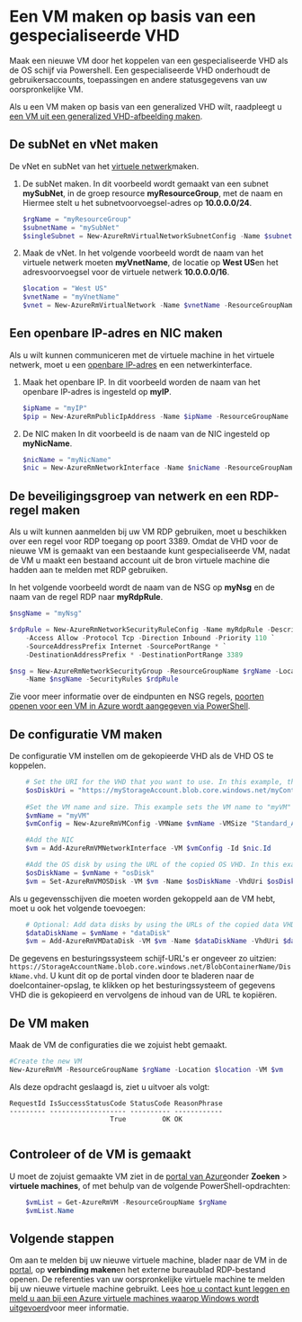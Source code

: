 <properties
    pageTitle="Een kopie van uw Windows-VM maken | Microsoft Azure"
    description="Leer hoe u een kopie van uw gespecialiseerde Azure VM met Windows, in het implementatiemodel resourcemanager maken."
    services="virtual-machines-windows"
    documentationCenter=""
    authors="cynthn"
    manager="timlt"
    editor=""
    tags="azure-resource-manager"/>

<tags
    ms.service="virtual-machines-windows"
    ms.workload="infrastructure-services"
    ms.tgt_pltfrm="vm-windows"
    ms.devlang="na"
    ms.topic="article"
    ms.date="09/21/2016"
    ms.author="cynthn"/>

# <a name="create-a-vm-from-a-specialized-vhd"></a>Een VM maken op basis van een gespecialiseerde VHD

Maak een nieuwe VM door het koppelen van een gespecialiseerde VHD als de OS schijf via Powershell. Een gespecialiseerde VHD onderhoudt de gebruikersaccounts, toepassingen en andere statusgegevens van uw oorspronkelijke VM. 

Als u een VM maken op basis van een generalized VHD wilt, raadpleegt u [een VM uit een generalized VHD-afbeelding maken](virtual-machines-windows-create-vm-generalized.md).

## <a name="create-the-subnet-and-vnet"></a>De subNet en vNet maken

De vNet en subNet van het [virtuele netwerk](../virtual-network/virtual-networks-overview.md)maken.

1. De subNet maken. In dit voorbeeld wordt gemaakt van een subnet **mySubNet**, in de groep resource **myResourceGroup**, met de naam en Hiermee stelt u het subnetvoorvoegsel-adres op **10.0.0.0/24**.

    ```powershell
    $rgName = "myResourceGroup"
    $subnetName = "mySubNet"
    $singleSubnet = New-AzureRmVirtualNetworkSubnetConfig -Name $subnetName -AddressPrefix 10.0.0.0/24
    ```

2. Maak de vNet. In het volgende voorbeeld wordt de naam van het virtuele netwerk moeten **myVnetName**, de locatie op **West US**en het adresvoorvoegsel voor de virtuele netwerk **10.0.0.0/16**. 

    ```powershell
    $location = "West US"
    $vnetName = "myVnetName"
    $vnet = New-AzureRmVirtualNetwork -Name $vnetName -ResourceGroupName $rgName -Location $location -AddressPrefix 10.0.0.0/16 -Subnet $singleSubnet
    ```    
            
## <a name="create-a-public-ip-address-and-nic"></a>Een openbare IP-adres en NIC maken

Als u wilt kunnen communiceren met de virtuele machine in het virtuele netwerk, moet u een [openbare IP-adres](../virtual-network/virtual-network-ip-addresses-overview-arm.md) en een netwerkinterface.

1. Maak het openbare IP. In dit voorbeeld worden de naam van het openbare IP-adres is ingesteld op **myIP**.

    ```powershell
    $ipName = "myIP"
    $pip = New-AzureRmPublicIpAddress -Name $ipName -ResourceGroupName $rgName -Location $location -AllocationMethod Dynamic
    ```       

2. De NIC maken In dit voorbeeld is de naam van de NIC ingesteld op **myNicName**.

    ```powershell
    $nicName = "myNicName"
    $nic = New-AzureRmNetworkInterface -Name $nicName -ResourceGroupName $rgName -Location $location -SubnetId $vnet.Subnets[0].Id -PublicIpAddressId $pip.Id
    ```

## <a name="create-the-network-security-group-and-an-rdp-rule"></a>De beveiligingsgroep van netwerk en een RDP-regel maken

Als u wilt kunnen aanmelden bij uw VM RDP gebruiken, moet u beschikken over een regel voor RDP toegang op poort 3389. Omdat de VHD voor de nieuwe VM is gemaakt van een bestaande kunt gespecialiseerde VM, nadat de VM u maakt een bestaand account uit de bron virtuele machine die hadden aan te melden met RDP gebruiken.

In het volgende voorbeeld wordt de naam van de NSG op **myNsg** en de naam van de regel RDP naar **myRdpRule**.

```powershell
$nsgName = "myNsg"

$rdpRule = New-AzureRmNetworkSecurityRuleConfig -Name myRdpRule -Description "Allow RDP" `
    -Access Allow -Protocol Tcp -Direction Inbound -Priority 110 `
    -SourceAddressPrefix Internet -SourcePortRange * `
    -DestinationAddressPrefix * -DestinationPortRange 3389

$nsg = New-AzureRmNetworkSecurityGroup -ResourceGroupName $rgName -Location $location `
    -Name $nsgName -SecurityRules $rdpRule
```

Zie voor meer informatie over de eindpunten en NSG regels, [poorten openen voor een VM in Azure wordt aangegeven via PowerShell](virtual-machines-windows-nsg-quickstart-powershell.md).

## <a name="create-the-vm-configuration"></a>De configuratie VM maken

De configuratie VM instellen om de gekopieerde VHD als de VHD OS te koppelen.


```powershell
    # Set the URI for the VHD that you want to use. In this example, the VHD file named "myOsDisk.vhd" is kept in a storage account named "myStorageAccount" in a container named "myContainer".
    $osDiskUri = "https://myStorageAccount.blob.core.windows.net/myContainer/myOsDisk.vhd"
    
    #Set the VM name and size. This example sets the VM name to "myVM" and the VM size to "Standard_A2".
    $vmName = "myVM"
    $vmConfig = New-AzureRmVMConfig -VMName $vmName -VMSize "Standard_A2"

    #Add the NIC
    $vm = Add-AzureRmVMNetworkInterface -VM $vmConfig -Id $nic.Id

    #Add the OS disk by using the URL of the copied OS VHD. In this example, when the OS disk is created, the term "osDisk" is appened to the VM name to create the OS disk name. This example also specifies that this Windows-based VHD should be attached to the VM as the OS disk.
    $osDiskName = $vmName + "osDisk"
    $vm = Set-AzureRmVMOSDisk -VM $vm -Name $osDiskName -VhdUri $osDiskUri -CreateOption attach -Windows
```


Als u gegevensschijven die moeten worden gekoppeld aan de VM hebt, moet u ook het volgende toevoegen: 

```powershell
    # Optional: Add data disks by using the URLs of the copied data VHDs at the appropriate Logical Unit Number (Lun).
    $dataDiskName = $vmName + "dataDisk"
    $vm = Add-AzureRmVMDataDisk -VM $vm -Name $dataDiskName -VhdUri $dataDiskUri -Lun 0 -CreateOption attach
```

De gegevens en besturingssysteem schijf-URL's er ongeveer zo uitzien: `https://StorageAccountName.blob.core.windows.net/BlobContainerName/DiskName.vhd`. U kunt dit op de portal vinden door te bladeren naar de doelcontainer-opslag, te klikken op het besturingssysteem of gegevens VHD die is gekopieerd en vervolgens de inhoud van de URL te kopiëren.


## <a name="create-the-vm"></a>De VM maken

Maak de VM de configuraties die we zojuist hebt gemaakt.

```powershell
#Create the new VM
New-AzureRmVM -ResourceGroupName $rgName -Location $location -VM $vm
```

Als deze opdracht geslaagd is, ziet u uitvoer als volgt:

```
RequestId IsSuccessStatusCode StatusCode ReasonPhrase
--------- ------------------- ---------- ------------
                         True         OK OK   
 
```
 
## <a name="verify-that-the-vm-was-created"></a>Controleer of de VM is gemaakt 
 
U moet de zojuist gemaakte VM ziet in de [portal van Azure](https://portal.azure.com)onder **Zoeken** > **virtuele machines**, of met behulp van de volgende PowerShell-opdrachten:

```powershell
    $vmList = Get-AzureRmVM -ResourceGroupName $rgName
    $vmList.Name
```

## <a name="next-steps"></a>Volgende stappen

Om aan te melden bij uw nieuwe virtuele machine, blader naar de VM in de [portal](https://portal.azure.com), op **verbinding maken**en het externe bureaublad RDP-bestand openen. De referenties van uw oorspronkelijke virtuele machine te melden bij uw nieuwe virtuele machine gebruikt. Lees [hoe u contact kunt leggen en meld u aan bij een Azure virtuele machines waarop Windows wordt uitgevoerd](virtual-machines-windows-connect-logon.md)voor meer informatie.







